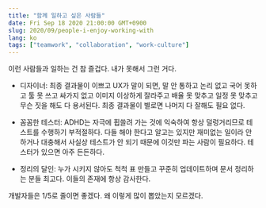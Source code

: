 ```yaml
---
title: "함께 일하고 싶은 사람들"
date: Fri Sep 18 2020 21:00:00 GMT+0900
slug: 2020/09/people-i-enjoy-working-with
lang: ko
tags: ["teamwork", "collaboration", "work-culture"]
---
```


이런 사람들과 일하는 건 참 즐겁다. 내가 못해서 그런 거다.

- 디자이너: 최종 결과물이 이쁘고 UX가 말이 되면, 말 안 통하고 논리 없고 국어 못하고 툴 못 쓰고 싸가지 없고 이미지 이상하게 잘라주고 배율 못 맞추고 일정 못 맞추고 무슨 짓을 해도 다 용서된다. 최종 결과물이 별로면 나머지 다 잘해도 필요 없다.

- 꼼꼼한 테스터: ADHD는 자극에 휩쓸려 가는 것에 익숙하여 항상 덜렁거리므로 테스트를 수행하기 부적절하다. 다들 해야 한다고 알고는 있지만 재미없는 일이라 안 하거나 대충해서 사실상 테스트가 안 되기 때문에 이것만 파는 사람이 필요하다. 테스터가 있으면 아주 든든하다.

- 정리의 달인: 누가 시키지 않아도 척척 표 만들고 꾸준히 업데이트하며 문서 정리하는 분들 최고다. 이들의 존재에 항상 감사한다.

개발자들은 1/5로 줄이면 좋겠다. 왜 이렇게 많이 뽑았는지 모르겠다.
